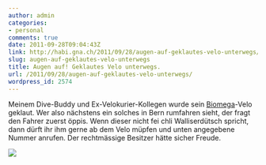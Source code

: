```yaml
---
author: admin
categories:
- personal
comments: true
date: 2011-09-28T09:04:43Z
link: http://habi.gna.ch/2011/09/28/augen-auf-geklautes-velo-unterwegs/
slug: augen-auf-geklautes-velo-unterwegs
title: Augen auf! Geklautes Velo unterwegs.
url: /2011/09/28/augen-auf-geklautes-velo-unterwegs/
wordpress_id: 2574
---
```


Meinem Dive-Buddy und Ex-Velokurier-Kollegen wurde sein [Biomega](http://biomega.dk/)-Velo geklaut. Wer also nächstens ein solches in Bern rumfahren sieht, der fragt den Fahrer zuerst öppis. Wenn dieser nicht fei chli Walliserdütsch spricht, dann dürft ihr ihm gerne ab dem Velo müpfen und unten angegebene Nummer anrufen. Der rechtmässige Besitzer hätte sicher Freude.

[![](http://habi.gna.ch/wp-content/uploads/2011/09/biomega.png)](http://habi.gna.ch/wp-content/uploads/2011/09/biomega.png)
